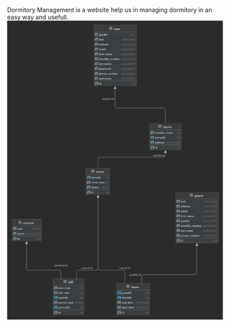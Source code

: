 Dormitory Management is a website help us in managing dormitory in an easy way and usefull.
![Image of Database](./image/database.png)
